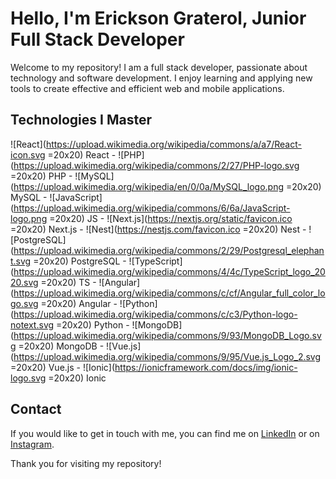 # Hello, I'm Erickson Graterol, Junior Full Stack Developer

Welcome to my repository! I am a full stack developer, passionate about technology and software development. I enjoy learning and applying new tools to create effective and efficient web and mobile applications.

## Technologies I Master

![React](https://upload.wikimedia.org/wikipedia/commons/a/a7/React-icon.svg =20x20) React - 
![PHP](https://upload.wikimedia.org/wikipedia/commons/2/27/PHP-logo.svg =20x20) PHP - 
![MySQL](https://upload.wikimedia.org/wikipedia/en/0/0a/MySQL_logo.png =20x20) MySQL - 
![JavaScript](https://upload.wikimedia.org/wikipedia/commons/6/6a/JavaScript-logo.png =20x20) JS - 
![Next.js](https://nextjs.org/static/favicon.ico =20x20) Next.js - 
![Nest](https://nestjs.com/favicon.ico =20x20) Nest - 
![PostgreSQL](https://upload.wikimedia.org/wikipedia/commons/2/29/Postgresql_elephant.svg =20x20) PostgreSQL - 
![TypeScript](https://upload.wikimedia.org/wikipedia/commons/4/4c/TypeScript_logo_2020.svg =20x20) TS - 
![Angular](https://upload.wikimedia.org/wikipedia/commons/c/cf/Angular_full_color_logo.svg =20x20) Angular - 
![Python](https://upload.wikimedia.org/wikipedia/commons/c/c3/Python-logo-notext.svg =20x20) Python - 
![MongoDB](https://upload.wikimedia.org/wikipedia/commons/9/93/MongoDB_Logo.svg =20x20) MongoDB - 
![Vue.js](https://upload.wikimedia.org/wikipedia/commons/9/95/Vue.js_Logo_2.svg =20x20) Vue.js - 
![Ionic](https://ionicframework.com/docs/img/ionic-logo.svg =20x20) Ionic

## Contact

If you would like to get in touch with me, you can find me on [LinkedIn](www.linkedin.com/in/erickson-graterol-5370632a5) or on [Instagram](https://www.instagram.com/erick.gr17/).

Thank you for visiting my repository!
